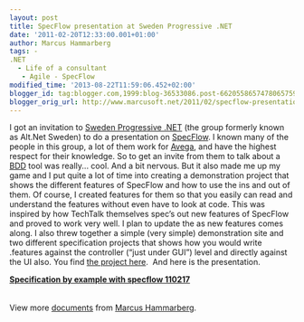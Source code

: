 ```yaml
---
layout: post
title: SpecFlow presentation at Sweden Progressive .NET
date: '2011-02-20T12:33:00.001+01:00'
author: Marcus Hammarberg
tags: -
.NET
  - Life of a consultant
   - Agile - SpecFlow
modified_time: '2013-08-22T11:59:06.452+02:00'
blogger_id: tag:blogger.com,1999:blog-36533086.post-6620558657478065759
blogger_orig_url: http://www.marcusoft.net/2011/02/specflow-presentation-at-sweden.html
---
```



<div dir="ltr" style="text-align: left;" trbidi="on">

I got an invitation to
<a href="http://groups.google.com/group/sweden-progressive-dot-net"
target="_blank">Sweden Progressive .NET</a> (the group formerly known as
Alt.Net Sweden) to do a presentation on
<a href="http://www.specflow.org/" target="_blank">SpecFlow</a>. I known
many of the people in this group, a lot of them work for
<a href="http://www.avegagroup.se/" target="_blank">Avega</a>, and have
the highest respect for their knowledge.
So to get an invite from them to talk about a
<a href="http://en.wikipedia.org/wiki/Behavior_Driven_Development"
target="_blank">BDD</a> tool was really... cool. And a bit nervous. But
it also made me up my game and I put quite a lot of time into creating a
demonstration project that shows the different features of SpecFlow and
how to use the ins and out of them.
Of course, I created features for them so that
you easily can read and understand the features without even have to
look at code. This was inspired by how TechTalk themselves spec’s out
new features of SpecFlow and proved to work very well.
I plan to update the as new features comes along.
I also threw together a simple (very simple) demonstration site and two
different specification projects that shows how you would write
.features against the controller (“just under GUI”) level and directly
against the UI also.
You find <a href="https://github.com/marcusoftnet/ProgressiveNetDemos"
target="_blank">the project here</a>.  And here is the presentation.

<div id="__ss_6990568" style="width: 477px;">

**[Specification by example with specflow
110217](http://www.slideshare.net/marcusoftnet/specification-by-example-with-specflow-110217 "Specification by example with specflow 110217")**



<div
style="padding-bottom: 12px; padding-left: 0px; padding-right: 0px; padding-top: 5px;">

View more [documents](http://www.slideshare.net/) from [Marcus
Hammarberg](http://www.slideshare.net/marcusoftnet).

</div>

</div>

</div>
